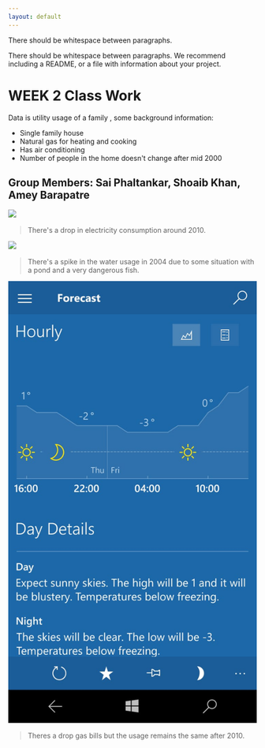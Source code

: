 ```yaml
---
layout: default
---
```




There should be whitespace between paragraphs.

There should be whitespace between paragraphs. We recommend including a README, or a file with information about your project.

# [](#header-1)WEEK 2 Class Work
Data is utility usage of a family , some background information:
* Single family house
* Natural gas for heating and cooking
* Has air conditioning
* Number of people in the home doesn't change after mid 2000

## [](#header-2) Group Members: Sai Phaltankar, Shoaib Khan, Amey Barapatre

![](https://raw.githubusercontent.com/ameybarapatre/ameybarapatre.github.io/master/electricity.jpeg)
> There's a drop in electricity consumption around 2010.

![](https://raw.githubusercontent.com/ameybarapatre/ameybarapatre.github.io/master/water.jpeg)
> There's a spike in the water usage in 2004 due to some situation with a pond and a very dangerous fish.

![](https://raw.githubusercontent.com/ameybarapatre/ameybarapatre.github.io/master/ss1.jpeg)
> Theres a drop gas bills but the usage remains the same after 2010.
